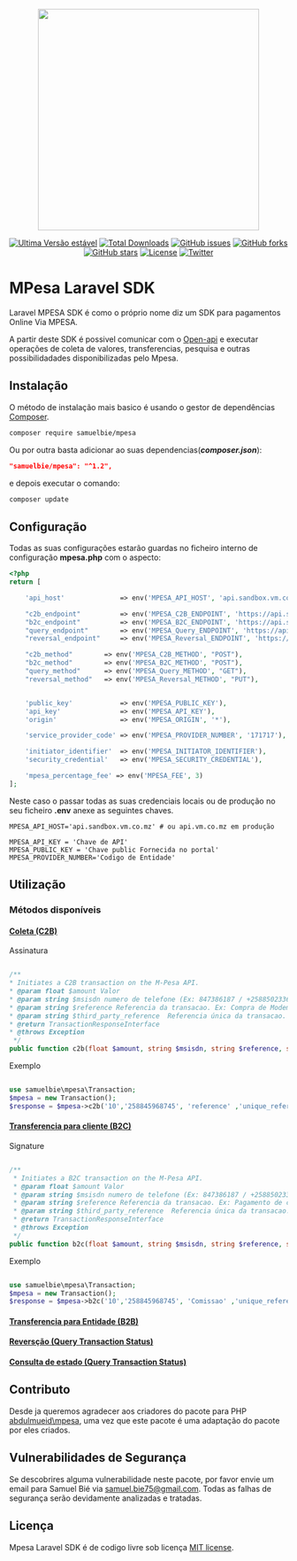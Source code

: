 <p align="center"><img src="https://samuel-bie.github.io/images/larapesa.png" width="400"></p>

<p align="center">
<a href="https://packagist.org/packages/samuelbie/mpesa"><img src="https://poser.pugx.org/samuelbie/mpesa/v" alt="Ultima Versão estável"></a>
<a href="https://packagist.org/packages/samuelbie/mpesa"><img src="https://poser.pugx.org/samuelbie/mpesa/downloads" alt="Total Downloads"></a>
<a href="https://github.com/Samuel-Bie/mpesa-laravel-sdk/issues"><img alt="GitHub issues" src="https://img.shields.io/github/issues/Samuel-Bie/mpesa-laravel-sdk"></a>
<a href="https://github.com/Samuel-Bie/mpesa-laravel-sdk/network"><img alt="GitHub forks" src="https://img.shields.io/github/forks/Samuel-Bie/mpesa-laravel-sdk"></a>
<a href="https://github.com/Samuel-Bie/mpesa-laravel-sdk/stargazers"><img alt="GitHub stars" src="https://img.shields.io/github/stars/Samuel-Bie/mpesa-laravel-sdk"></a>
<a href="https://packagist.org/packages/samuelbie/mpesa"><img src="https://poser.pugx.org/samuelbie/mpesa/license" alt="License"></a>
<a href="https://twitter.com/intent/tweet?text=Wow:&url=https%3A%2F%2Fgithub.com%2FSamuel-Bie%2Fmpesa-laravel-sdk"><img alt="Twitter" src="https://img.shields.io/twitter/url?label=Samuel%20Bi%C3%A9&style=social&url=https%3A%2F%2Ftwitter.com%2FSamuelbie"></a>

</p>

# **MPesa Laravel SDK**

Laravel MPESA SDK é como o próprio nome diz um SDK para pagamentos Online Via MPESA.

A partir deste SDK é possivel comunicar com o [Open-api](https://developer.mpesa.vm.co.mz) e executar operações de coleta de valores, transferencias, pesquisa e outras possibilidadades disponibilizadas pelo Mpesa.

## Instalação

O método de instalação mais basico é usando o gestor de dependências [Composer](https://getcomposer.org/).

```bash
composer require samuelbie/mpesa
```

Ou por outra basta adicionar ao suas dependencias(***composer.json***):


```json
"samuelbie/mpesa": "^1.2",
```

e depois executar o comando:

```bash
composer update
```


## Configuração

Todas as suas configurações estarão guardas no ficheiro interno de configuração **mpesa.php** com o aspecto:

```php
<?php
return [

    'api_host'              => env('MPESA_API_HOST', 'api.sandbox.vm.co.mz'),

    "c2b_endpoint"          => env('MPESA_C2B_ENDPOINT', 'https://api.sandbox.vm.co.mz:18352/ipg/v1x/c2bPayment/singleStage/'),
    "b2c_endpoint"          => env('MPESA_B2C_ENDPOINT', 'https://api.sandbox.vm.co.mz:18345/ipg/v1x/b2cPayment/'),
    "query_endpoint"        => env('MPESA_Query_ENDPOINT', 'https://api.sandbox.vm.co.mz:18353/ipg/v1x/queryTransactionStatus/'),
    "reversal_endpoint"     => env('MPESA_Reversal_ENDPOINT', 'https://api.sandbox.vm.co.mz:18354/ipg/v1x/reversal/'),

    "c2b_method"        => env('MPESA_C2B_METHOD', "POST"),
    "b2c_method"        => env('MPESA_B2C_METHOD', "POST"),
    "query_method"      => env('MPESA_Query_METHOD', "GET"),
    "reversal_method"   => env('MPESA_Reversal_METHOD', "PUT"),


    'public_key'            => env('MPESA_PUBLIC_KEY'),
    'api_key'               => env('MPESA_API_KEY'),
    'origin'                => env('MPESA_ORIGIN', '*'),

    'service_provider_code' => env('MPESA_PROVIDER_NUMBER', '171717'),

    'initiator_identifier'  => env('MPESA_INITIATOR_IDENTIFIER'),
    'security_credential'   => env('MPESA_SECURITY_CREDENTIAL'),

    'mpesa_percentage_fee' => env('MPESA_FEE', 3)
];
```

Neste caso o passar todas as suas credenciais locais ou de produção no seu ficheiro **.env** anexe as seguintes chaves.

```env
MPESA_API_HOST='api.sandbox.vm.co.mz' # ou api.vm.co.mz em produção

MPESA_API_KEY = 'Chave de API'
MPESA_PUBLIC_KEY = 'Chave public Fornecida no portal'
MPESA_PROVIDER_NUMBER='Codigo de Entidade'
```


## Utilização


### Métodos disponíveis

#### [Coleta  (C2B)](https://developer.mpesa.vm.co.mz/apis/3/3)

Assinatura
```php

/**
* Initiates a C2B transaction on the M-Pesa API.
* @param float $amount Valor
* @param string $msisdn numero de telefone (Ex: 847386187 / +258850233654)
* @param string $reference Referencia da transacao. Ex: Compra de Modem 3G
* @param string $third_party_reference  Referencia única da transacao. Ex: 1285GVHss
* @return TransactionResponseInterface
* @throws Exception
 */
public function c2b(float $amount, string $msisdn, string $reference, string $third_party_reference): TransactionResponseInterface

```

Exemplo

```php

use samuelbie\mpesa\Transaction;
$mpesa = new Transaction();
$response = $mpesa->c2b('10','258845968745', 'reference' ,'unique_reference');

```


#### [Transferencia para cliente  (B2C)](https://developer.mpesa.vm.co.mz/apis/5/3)


Signature

```php

/**
 * Initiates a B2C transaction on the M-Pesa API.
 * @param float $amount Valor
 * @param string $msisdn numero de telefone (Ex: 847386187 / +258850233654)
 * @param string $reference Referencia da transacao. Ex: Pagamento de comissao de venda
 * @param string $third_party_reference  Referencia única da transacao. Ex: 1285GVHss
 * @return TransactionResponseInterface
 * @throws Exception
 */
public function b2c(float $amount, string $msisdn, string $reference, string $third_party_reference): TransactionResponseInterface

```

Exemplo

```php

use samuelbie\mpesa\Transaction;
$mpesa = new Transaction();
$response = $mpesa->b2c('10','258845968745', 'Comissao' ,'unique_reference');
```

#### [Transferencia para Entidade (B2B)](https://developer.mpesa.vm.co.mz/apis/4/3)

#### [Reversção  (Query Transaction Status)](https://developer.mpesa.vm.co.mz/apis/2/3)

#### [Consulta de estado  (Query Transaction Status)](https://developer.mpesa.vm.co.mz/apis/1/3/)


## Contributo

Desde ja queremos agradecer aos criadores do pacote para PHP [abdulmueid\mpesa](https://github.com/abdulmueid/mpesa-php-api), uma vez que este pacote é uma adaptação do pacote por eles criados.

## Vulnerabilidades de Segurança

Se descobrires alguma vulnerabilidade neste pacote, por favor envie um email para Samuel Bié via [samuel.bie75@gmail.com](mailto:samuel.bie75@gmail.com). Todas as falhas de segurança serão devidamente analizadas e tratadas.

## Licença

Mpesa Laravel SDK é de codigo livre sob licença [MIT license](https://opensource.org/licenses/MIT).
